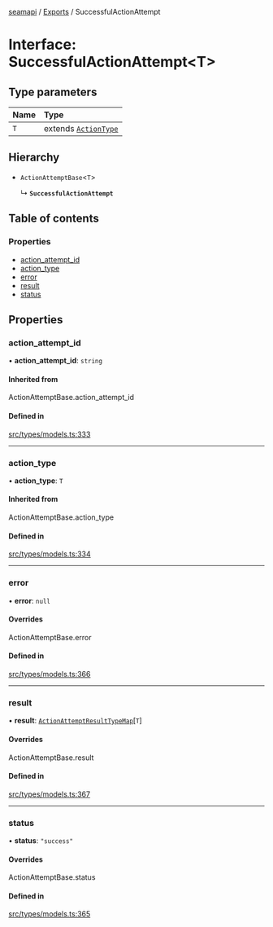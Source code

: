 [seamapi](../README.md) / [Exports](../modules.md) / SuccessfulActionAttempt

# Interface: SuccessfulActionAttempt<T\>

## Type parameters

| Name | Type |
| :------ | :------ |
| `T` | extends [`ActionType`](../modules.md#actiontype) |

## Hierarchy

- `ActionAttemptBase`<`T`\>

  ↳ **`SuccessfulActionAttempt`**

## Table of contents

### Properties

- [action\_attempt\_id](SuccessfulActionAttempt.md#action_attempt_id)
- [action\_type](SuccessfulActionAttempt.md#action_type)
- [error](SuccessfulActionAttempt.md#error)
- [result](SuccessfulActionAttempt.md#result)
- [status](SuccessfulActionAttempt.md#status)

## Properties

### action\_attempt\_id

• **action\_attempt\_id**: `string`

#### Inherited from

ActionAttemptBase.action\_attempt\_id

#### Defined in

[src/types/models.ts:333](https://github.com/seamapi/javascript/blob/main/src/types/models.ts#L333)

___

### action\_type

• **action\_type**: `T`

#### Inherited from

ActionAttemptBase.action\_type

#### Defined in

[src/types/models.ts:334](https://github.com/seamapi/javascript/blob/main/src/types/models.ts#L334)

___

### error

• **error**: ``null``

#### Overrides

ActionAttemptBase.error

#### Defined in

[src/types/models.ts:366](https://github.com/seamapi/javascript/blob/main/src/types/models.ts#L366)

___

### result

• **result**: [`ActionAttemptResultTypeMap`](ActionAttemptResultTypeMap.md)[`T`]

#### Overrides

ActionAttemptBase.result

#### Defined in

[src/types/models.ts:367](https://github.com/seamapi/javascript/blob/main/src/types/models.ts#L367)

___

### status

• **status**: ``"success"``

#### Overrides

ActionAttemptBase.status

#### Defined in

[src/types/models.ts:365](https://github.com/seamapi/javascript/blob/main/src/types/models.ts#L365)
